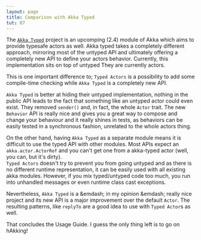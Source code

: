 ```yaml
---
layout: page
title: Comparison with Akka Typed
tut: 07
---
```


The [`Akka Typed`](http://doc.akka.io/docs/akka/snapshot/scala/typed.html) project is an upcomping (2.4) module of Akka which aims to provide typesafe actors as well.
Akka typed takes a completely different approach, mirroring most of the untyped API and ultimately offering a completely new API to define your actors behavior. Currently, this implementation sits on top of untyped They are currently actors.

This is one important difference to; `Typed Actors` is a possibility to add some compile-time checking while `Akka Typed` is a completely new API.

`Akka Typed` is better at hiding their untyped implementation, nothing in the public API leads to the fact that something like an untyped actor could even exist.
They removed `sender()` and, in fact, the whole `Actor` trait. The new `Behavior` API is really nice and gives you a great way to compose and change your behaviour and it really shines in tests, as behaviors can be easily tested in a synchronous fashion, unrelated to the whole actors thing.

On the other hand, having `Akka Typed` as a separate module means it is difficult to use the typed API with other modules. Most APIs expect an `akka.actor.ActorRef` and you can't get one from a akka-typed actor (well, you can, but it's dirty).  
`Typed Actors` doesn't try to prevent you from going untyped and as there is no different runtime representation, it can be easily used with all existing akka modules.
However, if you mix typed/untyped code too much, you run into unhandled messages or even runtime class cast exceptions.
 
Nevertheless, `Akka Typed` is a &emdash; in my opinion &emdash; really nice project and its new API is a major improvement over the default `Actor`. The resulting patterns, like `replyTo` are a good idea to use with `Typed Actor`s as well.

That concludes the Usage Guide. I guess the only thing left is to go on hAkking!
